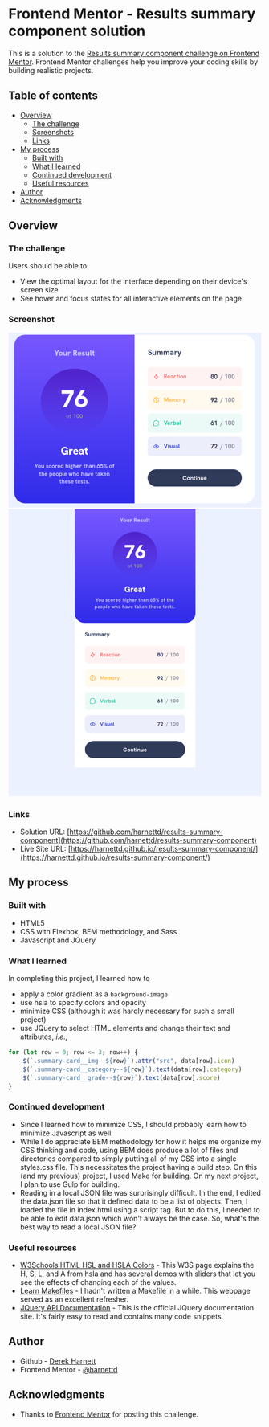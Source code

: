 # Frontend Mentor - Results summary component solution

This is a solution to the [Results summary component challenge on Frontend Mentor](https://www.frontendmentor.io/challenges/results-summary-component-CE_K6s0maV). Frontend Mentor challenges help you improve your coding skills by building realistic projects. 

## Table of contents

- [Overview](#overview)
  - [The challenge](#the-challenge)
  - [Screenshots](#screenshots)
  - [Links](#links)
- [My process](#my-process)
  - [Built with](#built-with)
  - [What I learned](#what-i-learned)
  - [Continued development](#continued-development)
  - [Useful resources](#useful-resources)
- [Author](#author)
- [Acknowledgments](#acknowledgments)

## Overview

### The challenge

Users should be able to:

- View the optimal layout for the interface depending on their device's screen size
- See hover and focus states for all interactive elements on the page

### Screenshot

![Desktop screenshot](assets/images/screenshot-desktop.png)
![Mobile screenshot](assets/images/screenshot-mobile.png)

### Links

- Solution URL: [https://github.com/harnettd/results-summary-component](https://github.com/harnettd/results-summary-component)
- Live Site URL: [https://harnettd.github.io/results-summary-component/](https://harnettd.github.io/results-summary-component/)

## My process

### Built with

- HTML5
- CSS with Flexbox, BEM methodology, and Sass
- Javascript and JQuery

### What I learned

In completing this project, I learned how to

- apply a color gradient as a `background-image`
- use hsla to specify colors and opacity
- minimize CSS (although it was hardly necessary for such a small project)
- use JQuery to select HTML elements and change their text and attributes, _i.e.,_

```javascript
for (let row = 0; row <= 3; row++) {
    $(`.summary-card__img--${row}`).attr("src", data[row].icon)
    $(`.summary-card__category--${row}`).text(data[row].category)
    $(`.summary-card__grade--${row}`).text(data[row].score)
}
```
### Continued development

- Since I learned how to minimize CSS, I should probably learn how to minimize Javascript as well.
- While I do appreciate BEM methodology for how it helps me organize my CSS thinking and code, using BEM does produce a lot of files and directories compared to simply putting all of my CSS into a single styles.css file. This necessitates the project having a build step. On this (and my previous) project, I used Make for building. On my next project, I plan to use Gulp for building.
- Reading in a local JSON file was surprisingly difficult. In the end, I edited the data.json file so that it defined data to be a list of objects. Then, I loaded the file in index.html using a script tag. But to do this, I needed to be able to edit data.json which won't always be the case. So, what's the best way to read a local JSON file?

### Useful resources

- [W3Schools HTML HSL and HSLA Colors](https://www.w3schools.com/html/html_colors_hsl.asp) - This W3S page explains the H, S, L, and A from hsla and has several demos with sliders that let you see the effects of changing each of the values.
- [Learn Makefiles](https://makefiletutorial.com/) - I hadn't written a Makefile in a while. This webpage served as an excellent refresher.
- [JQuery API Documentation](https://api.jquery.com/) - This is the official JQuery documentation site. It's fairly easy to read and contains many code snippets.

## Author

- Github - [Derek Harnett](https://github.com/harnettd)
- Frontend Mentor - [@harnettd](https://www.frontendmentor.io/profile/harnettd)

## Acknowledgments

- Thanks to [Frontend Mentor](https://www.frontendmentor.io/) for posting this challenge.
